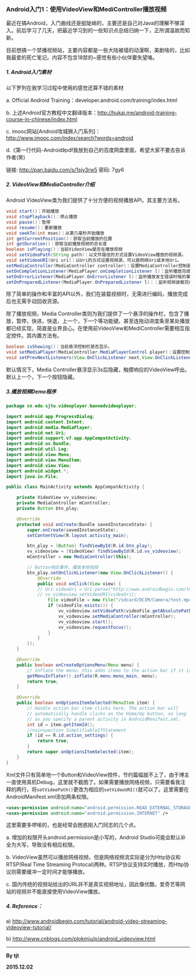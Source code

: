 ### Android入门1：使用VideoView和MediController播放视频

最近在搞Android，入门曲线还是挺陡峭的，主要还是自己对Java的理解不够深入。前后学习了几天，把最近学习到的一些知识点总结归纳一下，正所谓温故而知新。

目前想搞一个禁播视频站，主要内容都是一些大陆被墙的动漫啊，美剧啥的，比如我最爱的死亡笔记。内容不包含18禁的~感觉有些小伙伴要失望咯。

##### 1. Android入门素材

以下罗列在我学习过程中使用的感觉还算不错的素材  

a. Official Android Training：developer.android.com/training/index.html  

b. 上述Android官方教程中文翻译版本：http://hukai.me/android-training-course-in-chinese/index.html  

c. imooc网站[Android攻城狮入门系列]：http://www.imooc.com/index/search?words=android  

d.《第一行代码-Android》pdf我放到自己的百度网盘里面，希望大家不要去告诉作者(笑)

链接: http://pan.baidu.com/s/1sjy3rw5  密码: 7gy6

##### 2. VideoView和MediaController介绍

Android VideoView类为我们提供了十分方便的视频播放API，其主要方法有。

``` java
void start()：开始播放
void stopPlayback()：停止播放
void pause()：暂停
void resume()：重新播放
void seekTo(int msec)：从第几毫秒开始播放
int getCurrentPosition()：获取当前播放的位置
int getDuration()：获取当前播放视频的总长度
boolean isPlaying()：当前VideoView是否在播放视频
void setVideoPath(String path)：以文件路径的方式设置VideoView播放的视频源。
void setVideoURI(Uri uri)：以Uri的方式设置视频源，可以是网络Uri或本地Uri。
setMediaController(MediaController controller)：设置MediaController控制器。
setOnCompletionListener(MediaPlayer.onCompletionListener l)：监听播放完成的事件。
setOnErrorListener(MediaPlayer.OnErrorListener l)：监听播放发生错误时候的事件。
setOnPreparedListener(MediaPlayer.OnPreparedListener l)：：监听视频装载完成的事件。
```

除了简单的操作和丰富的API以外，我们在装载视频时，无需进行编码，播放完成后也无需手动回收资源。

除了播放视频，Media Controller类则为我们提供了一个悬浮的操作栏，包含了播放，暂停，快进，快退，上一个，下一个等功能键。甚至连拖动进度条至某处播放都已经实现，简直是业界良心。在使用前VideoView和MediController需要相互指定控件。其内置方法有。

``` java
boolean isShowing()：当前悬浮控制栏是否显示。
void setMediaPlayer(MediaController.MediaPlayerControl player)：设置控制的组件。
void setPrevNextListeners(View.OnClickListener next,View.OnClickListener prev)：设置上一个视频、下一个视频的切换事件。
```

默认情况下，Media Controller悬浮显示3s后隐藏，触摸响应的VideoView呼出。默认上一个，下一个按钮隐藏。

##### 3.播放视频Demo程序

``` java
package cn.edu.sjtu.videoplayer.bannedvideoplayer;

import android.app.ProgressDialog;
import android.content.Intent;
import android.media.MediaPlayer;
import android.net.Uri;
import android.support.v7.app.AppCompatActivity;
import android.os.Bundle;
import android.util.Log;
import android.view.Menu;
import android.view.MenuItem;
import android.view.View;
import android.widget.*;
import java.io.File;

public class MainActivity extends AppCompatActivity {

    private VideoView vv_videoview;
    private MediaController mController;
    private Button btn_play;

    @Override
    protected void onCreate(Bundle savedInstanceState) {
        super.onCreate(savedInstanceState);
        setContentView(R.layout.activity_main);

        btn_play = (Button) findViewById(R.id.btn_play);
        vv_videoview = (VideoView) findViewById(R.id.vv_videoview);
        mController = new MediaController(this);

		// Button响应事件，播放本地视频
        btn_play.setOnClickListener(new View.OnClickListener() {
            @Override
            public void onClick(View view) {
			// Uri videoUri = Uri.parse("http://www.androidbegin.com/tutorial/AndroidCommercial.3gp");
			// vv_videoview.setVideoURI(videoUri);
                File videoFile = new File("/sdcard/DCIM/Camera/test.mp4");
                if (videoFile.exists()) {
                    vv_videoview.setVideoPath(videoFile.getAbsolutePath());
                    vv_videoview.setMediaController(mController);
                    vv_videoview.start();
                    vv_videoview.requestFocus();
                }
            }
        });
    }

    @Override
    public boolean onCreateOptionsMenu(Menu menu) {
        // Inflate the menu; this adds items to the action bar if it is present.
        getMenuInflater().inflate(R.menu.menu_main, menu);
        return true;
    }

    @Override
    public boolean onOptionsItemSelected(MenuItem item) {
        // Handle action bar item clicks here. The action bar will
        // automatically handle clicks on the Home/Up button, so long
        // as you specify a parent activity in AndroidManifest.xml.
        int id = item.getItemId();
        //noinspection SimplifiableIfStatement
        if (id == R.id.action_settings) {
            return true;
        }
        return super.onOptionsItemSelected(item);
    }
}
```

Xml文件只有简单地一个Button和VideoView控件，节约篇幅就不上了，由于博主一直使用真机Debug，这里就不截图了。如果需要播放网络视频，只需要看我注释的两行，将`setVideoPath()`更改为相应的`setVideoURI()`就可以了。这里需要在AndroidManifest.xml添加两条权限。

``` xml
<uses-permission android:name="android.permission.READ_EXTERNAL_STORAGE" />
<uses-permission android:name="android.permission.INTERNET" />
```

这里需要多啰嗦的，也是经常会困惑刚入门同志的几个点。  

a. 增加的权限开头android.permission是小写的，Android Studio可能会默认补全为大写，导致没有相应权限。  

b. VideoView虽然可以播放网络视频，但是网络视频流实际是分为Http协议和RTSP(Real Time Streaming Protocal)两种。RTSP协议支持实时播放，而Http协议则需要缓冲一定时间才能够播放。  

c. 国内传统的视频站给出的URL并不是真实视频地址，因此像优酷，爱奇艺等网站的视频并不能直接使用VideoView播放。  

##### 4. Reference：

a) http://www.androidbegin.com/tutorial/android-video-streaming-videoview-tutorial/  

b) http://www.cnblogs.com/plokmju/p/android_videoview.html  

***

**By tjt**  

**2015.12.02**



